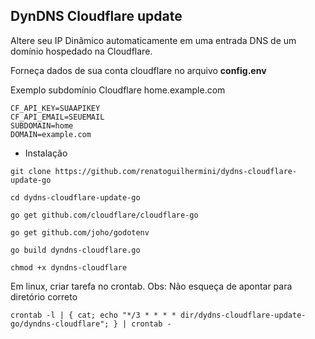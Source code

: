 ## DynDNS Cloudflare update

Altere seu IP Dinâmico automaticamente em uma entrada DNS de um domínio hospedado na Cloudflare.

Forneça dados de sua conta cloudflare no arquivo **config.env**

Exemplo subdomínio Cloudflare home.example.com

```
CF_API_KEY=SUAAPIKEY
CF_API_EMAIL=SEUEMAIL
SUBDOMAIN=home
DOMAIN=example.com
```

- Instalação

```
git clone https://github.com/renatoguilhermini/dydns-cloudflare-update-go

cd dydns-cloudflare-update-go

go get github.com/cloudflare/cloudflare-go

go get github.com/joho/godotenv

go build dyndns-cloudflare.go

chmod +x dyndns-cloudflare
```

Em linux, criar tarefa no crontab. Obs: Não esqueça de apontar para diretório correto

```
crontab -l | { cat; echo "*/3 * * * * dir/dydns-cloudflare-update-go/dyndns-cloudflare"; } | crontab -
```
